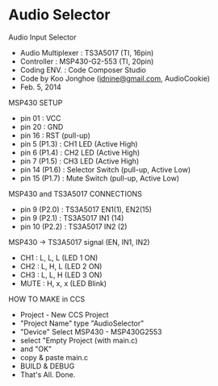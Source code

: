Audio Selector
====

Audio Input Selector
 * Audio Multiplexer : TS3A5017 (TI, 16pin)
 * Controller : MSP430-G2-553 (TI, 20pin)
 * Coding ENV. : Code Composer Studio
 * Code by Koo Jonghoe (idnine@gmail.com, AudioCookie)
 * Feb. 5, 2014

MSP430 SETUP
 * pin 01 : VCC
 * pin 20 : GND
 * pin 16 : RST (pull-up)
 * pin  5 (P1.3) : CH1 LED (Active High)
 * pin  6 (P1.4) : CH2 LED (Active High)
 * pin  7 (P1.5) : CH3 LED (Active High)
 * pin 14 (P1.6) : Selector Switch (pull-up, Active Low)
 * pin 15 (P1.7) : Mute Switch (pull-up, Active Low)

MSP430 and TS3A5017 CONNECTIONS
 * pin  9 (P2.0) : TS3A5017 EN1(1), EN2(15)
 * pin  9 (P2.1) : TS3A5017 IN1 (14)
 * pin 10 (P2.2) : TS3A5017 IN2 (2)

MSP430 -> TS3A5017 signal (EN, IN1, IN2)
 * CH1  : L, L, L  (LED 1 ON)
 * CH2  : L, H, L  (LED 2 ON)
 * CH3  : L, L, H  (LED 3 ON)
 * MUTE : H, x, x  (LED Blink)

HOW TO MAKE in CCS
 * Project - New CCS Project
 * "Project Name" type "AudioSelector"
 * "Device" Select MSP430 - MSP430G2553
 * select "Empty Project (with main.c)
 * and "OK"
 * copy & paste main.c
 * BUILD & DEBUG
 * That's All. Done.

